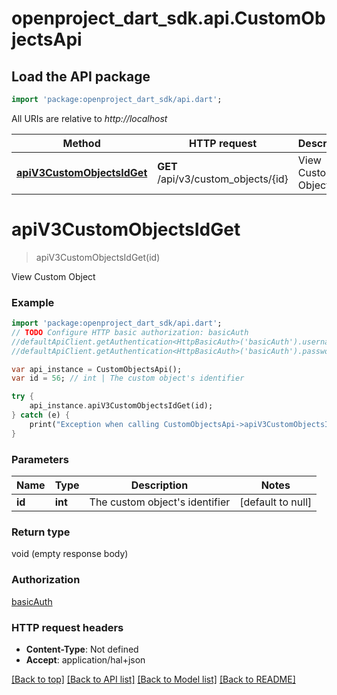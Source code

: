 # openproject_dart_sdk.api.CustomObjectsApi

## Load the API package
```dart
import 'package:openproject_dart_sdk/api.dart';
```

All URIs are relative to *http://localhost*

Method | HTTP request | Description
------------- | ------------- | -------------
[**apiV3CustomObjectsIdGet**](CustomObjectsApi.md#apiV3CustomObjectsIdGet) | **GET** /api/v3/custom_objects/{id} | View Custom Object


# **apiV3CustomObjectsIdGet**
> apiV3CustomObjectsIdGet(id)

View Custom Object

### Example 
```dart
import 'package:openproject_dart_sdk/api.dart';
// TODO Configure HTTP basic authorization: basicAuth
//defaultApiClient.getAuthentication<HttpBasicAuth>('basicAuth').username = 'YOUR_USERNAME'
//defaultApiClient.getAuthentication<HttpBasicAuth>('basicAuth').password = 'YOUR_PASSWORD';

var api_instance = CustomObjectsApi();
var id = 56; // int | The custom object's identifier

try { 
    api_instance.apiV3CustomObjectsIdGet(id);
} catch (e) {
    print("Exception when calling CustomObjectsApi->apiV3CustomObjectsIdGet: $e\n");
}
```

### Parameters

Name | Type | Description  | Notes
------------- | ------------- | ------------- | -------------
 **id** | **int**| The custom object&#39;s identifier | [default to null]

### Return type

void (empty response body)

### Authorization

[basicAuth](../README.md#basicAuth)

### HTTP request headers

 - **Content-Type**: Not defined
 - **Accept**: application/hal+json

[[Back to top]](#) [[Back to API list]](../README.md#documentation-for-api-endpoints) [[Back to Model list]](../README.md#documentation-for-models) [[Back to README]](../README.md)


